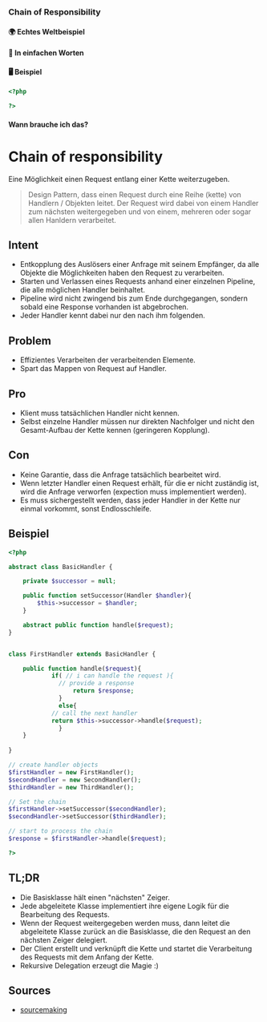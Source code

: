 ### Chain of Responsibility

#### 🌍 Echtes Weltbeispiel


#### 💬 In einfachen Worten
#### 🖥 Beispiel

```php 
<?php

?>
```

#### Wann brauche ich das? 


# Chain of responsibility
Eine Möglichkeit einen Request entlang einer Kette weiterzugeben.

> Design Pattern, dass einen Request durch eine Reihe (kette) von Handlern / Objekten leitet. Der Request wird dabei von einem Handler zum nächsten weitergegeben und von einem, mehreren oder sogar allen Hanldern verarbeitet. 

## Intent

- Entkopplung des Auslösers einer Anfrage mit seinem Empfänger, da alle Objekte die Möglichkeiten haben den Request zu verarbeiten. 
- Starten und Verlassen eines Requests anhand einer einzelnen Pipeline, die alle möglichen Handler beinhaltet. 
- Pipeline wird nicht zwingend bis zum Ende durchgegangen, sondern sobald eine Response vorhanden ist abgebrochen. 
- Jeder Handler kennt dabei nur den nach ihm folgenden. 

## Problem

- Effizientes Verarbeiten der verarbeitenden Elemente. 
- Spart das Mappen von Request auf Handler. 

## Pro 

- Klient muss tatsächlichen Handler nicht kennen. 
- Selbst einzelne Handler müssen nur direkten Nachfolger und nicht den Gesamt-Aufbau der Kette kennen (geringeren Kopplung). 

## Con 

- Keine Garantie, dass die Anfrage tatsächlich bearbeitet wird. 
- Wenn letzter Handler einen Request erhält, für die er nicht zuständig ist, wird die Anfrage verworfen (expection muss implementiert werden).
- Es muss sichergestellt werden, dass jeder Handler in der Kette nur einmal vorkommt, sonst Endlosschleife.

## Beispiel

~~~php
<?php

abstract class BasicHandler {

    private $successor = null;

    public function setSuccessor(Handler $handler){
        $this->successor = $handler;
    }

    abstract public function handle($request);
}


class FirstHandler extends BasicHandler {

    public function handle($request){
		    if( // i can handle the request ){
		      // provide a response
				  return $response;
			  }
			  else{
	        // call the next handler
	        return $this->successor->handle($request);
			  }      
    }
    
}

// create handler objects
$firstHandler = new FirstHandler();
$secondHandler = new SecondHandler();
$thirdHandler = new ThirdHandler();

// Set the chain
$firstHandler->setSuccessor($secondHandler);
$secondHandler->setSuccessor($thirdHandler);

// start to process the chain
$response = $firstHandler->handle($request);

?>
~~~


## TL;DR 

- Die Basisklasse hält einen "nächsten" Zeiger.
- Jede abgeleitete Klasse implementiert ihre eigene Logik für die Bearbeitung des Requests.
- Wenn der Request weitergegeben werden muss, dann leitet die abgeleitete Klasse zurück an die Basisklasse, die den Request an den nächsten Zeiger delegiert.
- Der Client erstellt und verknüpft die Kette und startet die Verarbeitung des Requests mit dem Anfang der Kette. 
- Rekursive Delegation erzeugt die Magie :)

## Sources 

- [sourcemaking](https://sourcemaking.com/design_patterns/chain_of_responsibility)



